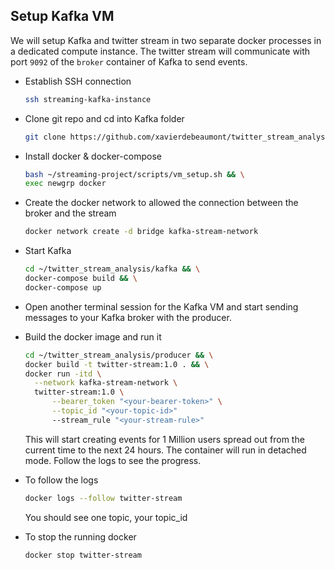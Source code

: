 ## Setup Kafka VM

We will setup Kafka and twitter stream in two separate docker processes in a dedicated compute instance. The twitter stream will communicate with port `9092` of the `broker` container of Kafka to send events.

- Establish SSH connection

  ```bash
  ssh streaming-kafka-instance
  ```

- Clone git repo and cd into Kafka folder

  ```bash
  git clone https://github.com/xavierdebeaumont/twitter_stream_analysis.git && \
  ```

- Install docker & docker-compose

  ```bash
  bash ~/streaming-project/scripts/vm_setup.sh && \
  exec newgrp docker
  ```

- Create the docker network to allowed the connection between the broker and the stream

  ```bash
  docker network create -d bridge kafka-stream-network
  ```

- Start Kafka 

  ```bash
  cd ~/twitter_stream_analysis/kafka && \
  docker-compose build && \
  docker-compose up 
  ```

- Open another terminal session for the Kafka VM and start sending messages to your Kafka broker with the producer.

- Build the docker image and run it
  ```bash
  cd ~/twitter_stream_analysis/producer && \
  docker build -t twitter-stream:1.0 . && \
  docker run -itd \
    --network kafka-stream-network \
    twitter-stream:1.0 \
        --bearer_token "<your-bearer-token>" \
        --topic_id "<your-topic-id>"
        --stream_rule "<your-stream-rule>"
  ```

    This will start creating events for 1 Million users spread out from the current time to the next 24 hours. 
  The container will run in detached mode. Follow the logs to see the progress.

- To follow the logs

  ```bash
  docker logs --follow twitter-stream
  ```

    You should see one topic, your topic_id

- To stop the running docker

  ```bash
  docker stop twitter-stream
  ```